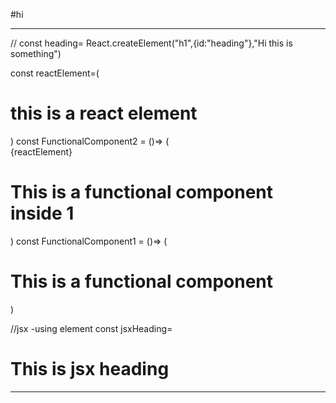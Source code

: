 #hi

<!-- 
chapter 1- 3
{Functional component and all } -->

*****************************************************************

// const heading= React.createElement("h1",{id:"heading"},"Hi this is something")

const reactElement=(
  <h1>this is a react element</h1>
)
const FunctionalComponent2 = ()=>
(
    <div>
      {reactElement}
      <h1>This is a functional component inside 1</h1>
    </div>
)
const FunctionalComponent1 = ()=>
(
 
  <div id="FC">
     <FunctionalComponent2/>
    <h1 class="heading">This is a functional component</h1>
  </div>
)

//jsx -using element
const jsxHeading= <h1 id="heading">This is jsx heading</h1>

*******************************************************************
<!-- 

Swiggy app clone LLD types  -->
